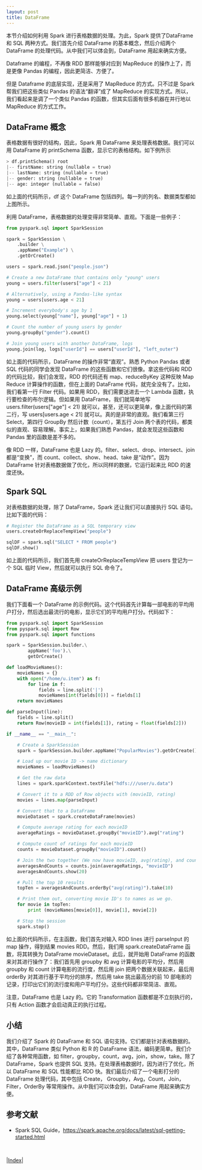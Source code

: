 ```yaml
---
layout: post
title: DataFrame
---
```


本节介绍如何利用 Spark 进行表格数据的处理。为此，Spark 提供了DataFrame 和 SQL 两种方式。我们首先介绍 DataFrame 的基本概念，然后介绍两个 DataFrame 的处理代码。从中我们可以体会到，DataFrame 用起来确实方便。

Dataframe 的编程，不再像 RDD 那样能够对应到 MapReduce 的操作上了，而是更像 Pandas 的编程，因此更简洁、方便了。

但是 Dataframe 的底层实现，还是采用了 MapReduce 的方式。只不过是 Spark 帮我们把这些类似 Pandas 的语法“翻译”成了 MapReduce 的实现方式。所以，我们看起来是调了一个类似 Pandas 的函数，但其实后面有很多机器在并行地以 MapReduce 的方式工作。

## DataFrame 概念

表格数据有很好的结构，因此，Spark 用 DataFrame 来处理表格数据。我们可以用 DataFrame 的 printSchema 函数，显示它的表格结构。如下例所示

```py
> df.printSchema() root
|-- firstName: string (nullable = true)
|-- lastName: string (nullable = true)
|-- gender: string (nullable = true)
|-- age: integer (nullable = false)
```

如上面的代码所示，df 这个 DataFrame 包括四列。每一列的列名、数据类型都如上图所示。

利用 DataFrame，表格数据的处理变得非常简单、直观。下面是一些例子：

```py
from pyspark.sql import SparkSession

spark = SparkSession \
    .builder \
    .appName("Example") \
    .getOrCreate()

users = spark.read.json("people.json")

# Create a new DataFrame that contains only "young" users
young = users.filter(users["age"] < 21)

# Alternatively, using a Pandas-like syntax
young = users[users.age < 21]

# Increment everybody's age by 1
young.select(young["name"], young["age"] + 1) 

# Count the number of young users by gender
young.groupBy("gender").count()

# Join young users with another DataFrame, logs
young.join(log, logs["userId"] == users["userId"], "left_outer")
```

如上面的代码所示，DataFrame 的操作非常“直观”。熟悉 Python Pandas 或者 SQL 代码的同学会发现 DataFrame 的这些函数和它们很像。拿这些代码和 RDD 的代码比较，我们会发现，RDD 的代码还有 map、reduceByKey 这种反映 Map Reduce 计算操作的函数，但在上面的 DataFrame 代码，就完全没有了。比如，我们看第一行 Filter 代码。如果用 RDD，我们需要送进去一个 Lambda 函数，执行要检查的布尔逻辑。但如果用 DataFrame，我们就简单地写 users.filter(users["age"] < 21) 就可以，甚至，还可以更简单，像上面代码的第二行，写 users[users.age < 21] 就可以。真的是非常的直观。我们看第三行 Select，第四行 GroupBy 然后计数（count），第五行 Join 两个表的代码，都类似的直观、容易理解。事实上，如果我们熟悉 Pandas，就会发现这些函数和 Pandas 里的函数是差不多的。

像 RDD 一样，DataFrame 也是 Lazy 的。filter、select、drop、intersect、join 都是“变换”，而 count、collect、show、head、take 是“动作”。因为 DataFrame 针对表格数据做了优化，所以同样的数据，它运行起来比 RDD 的速度还快。

## Spark SQL

对表格数据的处理，除了 DataFrame，Spark 还让我们可以直接执行 SQL 语句。比如下面的代码：

```py
# Register the DataFrame as a SQL temporary view
users.createOrReplaceTempView("people")

sqlDF = spark.sql("SELECT * FROM people")
sqlDF.show()
```

如上面的代码所示，我们首先用 createOrReplaceTempView 把 users 登记为一个 SQL 临时 View，然后就可以执行 SQL 命令了。

## DataFrame 高级示例

我们下面看一个 DataFrame 的示例代码。这个代码首先计算每一部电影的平均用户打分，然后选出最流行的电影，显示它们的平均用户打分。代码如下：

```py
from pyspark.sql import SparkSession
from pyspark.sql import Row
from pyspark.sql import functions

spark = SparkSession.builder.\
        appName('foo').\
        getOrCreate()

def loadMovieNames():
    movieNames = {}
    with open("/home/u.item") as f:
        for line in f:
            fields = line.split('|')
            movieNames[int(fields[0])] = fields[1]
    return movieNames

def parseInput(line):
    fields = line.split()
    return Row(movieID = int(fields[1]), rating = float(fields[2]))

if __name__ == "__main__":

    # Create a SparkSession
    spark = SparkSession.builder.appName("PopularMovies").getOrCreate()

    # Load up our movie ID -> name dictionary
    movieNames = loadMovieNames()

    # Get the raw data
    lines = spark.sparkContext.textFile("hdfs:///user/u.data")

    # Convert it to a RDD of Row objects with (movieID, rating)
    movies = lines.map(parseInput)

    # Convert that to a DataFrame
    movieDataset = spark.createDataFrame(movies)

    # Compute average rating for each movieID
    averageRatings = movieDataset.groupBy("movieID").avg("rating")

    # Compute count of ratings for each movieID
    counts = movieDataset.groupBy("movieID").count()

    # Join the two together (We now have movieID, avg(rating), and count columns)
    averagesAndCounts = counts.join(averageRatings, "movieID")
    averagesAndCounts.show(20)

    # Pull the top 10 results
    topTen = averagesAndCounts.orderBy("avg(rating)").take(10)

    # Print them out, converting movie ID's to names as we go.
    for movie in topTen:
        print (movieNames[movie[0]], movie[1], movie[2])

    # Stop the session
    spark.stop()

```

如上面的代码所示，在主函数，我们首先对输入 RDD lines 进行 parseInput 的 map 操作，得到结果 movies RDD。然后，我们用 spark.createDataFrame 函数，将其转换为 DataFrame movieDataset。此后，就开始用 DataFrame 的函数来对其进行操作了：我们首先用 groupby 和 avg 计算电影的平均分，然后用 groupby 和 count 计算电影的流行度，然后用 join 把两个数据关联起来，最后用 orderBy 对其进行基于平均分的排序，然后用 take 挑出最高分的前 10 部电影的记录，打印出它们的流行度和用户平均打分。这些代码都非常简洁、直观。

注意，DataFrame 也是 Lazy 的。它的 Transformation 函数都是不立刻执行的，只有 Action 函数才会启动真正的执行过程。

## 小结

我们介绍了 Spark 的 DataFrame 和 SQL 语句支持。它们都是针对表格数据的。其中，DataFrame 类似 Python 和 R 的 DataFrame 语法，编码更简单。我们介绍了各种常用函数，如 filter，groupby，count，avg，join，show，take。除了 DataFrame，Spark 也提供 SQL 支持。在处理表格数据时，因为进行了优化，所以 DataFrame 和 SQL 性能都比 RDD 快。我们最后介绍了一个电影打分的 DataFrame 处理代码，其中包括 Create， Groupby，Avg，Count，Join，Filter，OrderBy 等常用操作。从中我们可以体会到，DataFrame 用起来确实方便。

## 参考文献

- Spark SQL Guide，https://spark.apache.org/docs/latest/sql-getting-started.html

<br/>

|[Index](../)|
